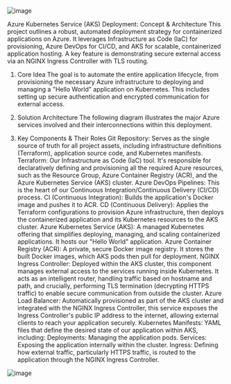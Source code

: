 

![image](https://github.com/user-attachments/assets/fdb22d63-832a-4642-90e9-5fcb7d65065c)


Azure Kubernetes Service (AKS) Deployment: Concept & Architecture
This project outlines a robust, automated deployment strategy for containerized applications on Azure. It leverages Infrastructure as Code (IaC) for provisioning, Azure DevOps for CI/CD, and AKS for scalable, containerized application hosting. A key feature is demonstrating secure external access via an NGINX Ingress Controller with TLS routing.

1. Core Idea
The goal is to automate the entire application lifecycle, from provisioning the necessary Azure infrastructure to deploying and managing a "Hello World" application on Kubernetes. This includes setting up secure authentication and encrypted communication for external access.

2. Solution Architecture
The following diagram illustrates the major Azure services involved and their interconnections within this deployment.



3. Key Components & Their Roles
Git Repository: Serves as the single source of truth for all project assets, including infrastructure definitions (Terraform), application source code, and Kubernetes manifests.
Terraform: Our Infrastructure as Code (IaC) tool. It's responsible for declaratively defining and provisioning all the required Azure resources, such as the Resource Group, Azure Container Registry (ACR), and the Azure Kubernetes Service (AKS) cluster.
Azure DevOps Pipelines: This is the heart of our Continuous Integration/Continuous Delivery (CI/CD) process.
CI (Continuous Integration): Builds the application's Docker image and pushes it to ACR.
CD (Continuous Delivery): Applies the Terraform configurations to provision Azure infrastructure, then deploys the containerized application and its Kubernetes resources to the AKS cluster.
Azure Kubernetes Service (AKS): A managed Kubernetes offering that simplifies deploying, managing, and scaling containerized applications. It hosts our "Hello World" application.
Azure Container Registry (ACR): A private, secure Docker image registry. It stores the built Docker images, which AKS pods then pull for deployment.
NGINX Ingress Controller: Deployed within the AKS cluster, this component manages external access to the services running inside Kubernetes. It acts as an intelligent router, handling traffic based on hostname and path, and crucially, performing TLS termination (decrypting HTTPS traffic) to enable secure communication from outside the cluster.
Azure Load Balancer: Automatically provisioned as part of the AKS cluster and integrated with the NGINX Ingress Controller, this service exposes the Ingress Controller's public IP address to the internet, allowing external clients to reach your application securely.
Kubernetes Manifests: YAML files that define the desired state of our application within AKS, including:
Deployments: Managing the application pods.
Services: Exposing the application internally within the cluster.
Ingress: Defining how external traffic, particularly HTTPS traffic, is routed to the application through the NGINX Ingress Controller.

![image](https://github.com/user-attachments/assets/dac5c3a1-c243-411c-b4f5-d07b131dfe9c)

